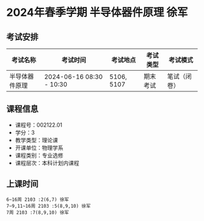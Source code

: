 # 2024年春季学期 半导体器件原理 徐军




## 考试安排

| 考试名称 | 考试时间 | 考试地点 | 考试类型 | 考试模式 |
| -------- | -------- | -------- | -------- | -------- |
| 半导体器件原理 | 2024-06-16 08:30 - 10:30 | 5106, 5107 | 期末考试 | 笔试（闭卷） |





## 课程信息

- 课程号：002122.01
- 学分：3
- 教学类型：理论课
- 开课单位：物理学系
- 课程类别：专业选修
- 课程层次：本科计划内课程

## 上课时间

```
6~16周 2103 :2(6,7) 徐军
7~9,11~16周 2103 :5(8,9,10) 徐军
7周 2103 :7(8,9,10) 徐军
```

